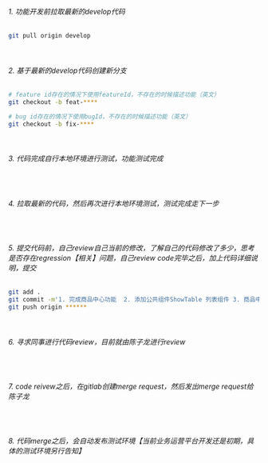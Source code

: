 ###### 1. 功能开发前拉取最新的develop代码
```bash
git pull origin develop
```
<br />

###### 2. 基于最新的develop代码创建新分支
```bash
# feature id存在的情况下使用featureId，不存在的时候描述功能（英文）
git checkout -b feat-****

# bug id存在的情况下使用bugId，不存在的时候描述功能（英文）
git checkout -b fix-****
```
<br />

###### 3. 代码完成自行本地环境进行测试，功能测试完成

<br />

###### 4. 拉取最新的代码，然后再次进行本地环境测试，测试完成走下一步

<br />

###### 5. 提交代码前，自己review自己当前的修改，了解自己的代码修改了多少，思考是否存在regression【相关】问题，自己review code完毕之后，加上代码详细说明，提交
```bash
git add .
git commit -m'1. 完成商品中心功能  2. 添加公共组件ShowTable 列表组件 3. 商品中心组件修改成公共组件ShowTable'
git push origin ******
```
<br />

###### 6. 寻求同事进行代码review，目前就由陈子龙进行review

<br />

###### 7. code reivew之后，在gitlab创建merge request，然后发出merge request给陈子龙

<br />

###### 8. 代码merge之后，会自动发布测试环境【当前业务运营平台开发还是初期，具体的测试环境另行告知】

